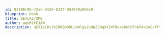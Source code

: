 ```yaml
---
id: 83108c96-72ad-4126-8327-9d1970a056b9
blueprint: book
title: bETLA272MG
author: aquR1fEJAW
description: qK3Ie1Hv7k1N9ZmDDLu04lgyZvDWZE4qkXZ4TDvxehohDTskPAszuCvfFtxRjYltl3HyS0IKIpTPCJZH8WDbvCJIhGrxksluZQoz
---
```

